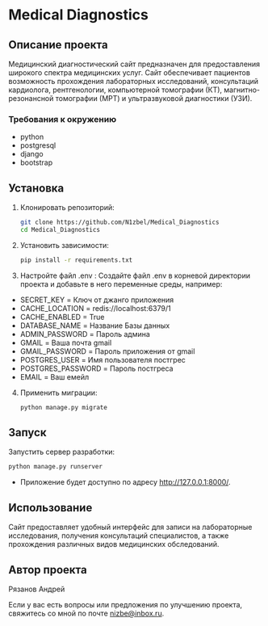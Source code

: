 # Medical Diagnostics

## Описание проекта

 Медицинский диагностический сайт предназначен для предоставления широкого спектра медицинских услуг. Сайт обеспечивает пациентов возможность прохождения лабораторных исследований, консультаций кардиолога, рентгенологии, компьютерной томографии (КТ), магнитно-резонансной томографии (МРТ) и ультразвуковой диагностики (УЗИ).



### Требования к окружению

- python
- postgresql
- django
- bootstrap

## Установка

1. Клонировать репозиторий:

    ```bash
    git clone https://github.com/N1zbel/Medical_Diagnostics
    cd Medical_Diagnostics
    ```

2. Установить зависимости:

    ```bash
    pip install -r requirements.txt
    ```
3. Настройте файл .env : Создайте файл .env в корневой директории проекта и добавьте в
   него переменные среды, например:

- SECRET_KEY = Ключ от джанго приложения
- CACHE_LOCATION = redis://localhost:6379/1
- CACHE_ENABLED = True
- DATABASE_NAME = Название Базы данных
- ADMIN_PASSWORD = Пароль админа
- GMAIL = Ваша почта gmail
- GMAIL_PASSWORD = Пароль приложения от gmail
- POSTGRES_USER = Имя пользователя постгрес
- POSTGRES_PASSWORD = Пароль постгреса
- EMAIL = Ваш емейл

4. Применить миграции:

    ```bash
    python manage.py migrate
    ```

## Запуск

Запустить сервер разработки:

```bash
python manage.py runserver
```

- Приложение будет доступно по адресу http://127.0.0.1:8000/.


## Использование 
Сайт предоставляет удобный интерфейс для записи на лабораторные исследования, получения консультаций специалистов, а также прохождения различных видов медицинских обследований.

## Автор проекта

Рязанов Андрей

Если у вас есть вопросы или предложения по улучшению проекта, свяжитесь со мной по почте nizbe@inbox.ru.